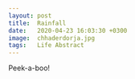 ```yaml
---
layout: post
title:  Rainfall
date:   2020-04-23 16:03:30 +0300
image:  chhaderdorja.jpg
tags:   Life Abstract
---
```

Peek-a-boo!